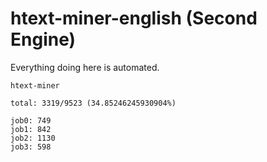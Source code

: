# htext-miner-english (Second Engine)

Everything doing here is automated.

```
htext-miner

total: 3319/9523 (34.85246245930904%)

job0: 749
job1: 842
job2: 1130
job3: 598
```